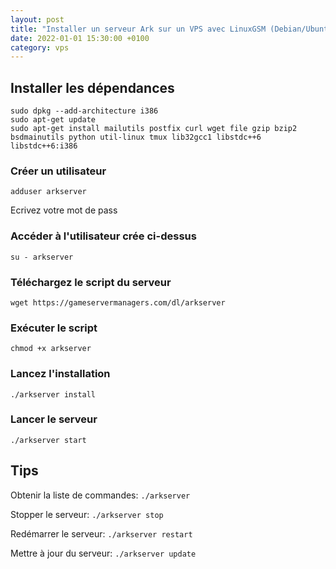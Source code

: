 ```yaml
---
layout: post
title: "Installer un serveur Ark sur un VPS avec LinuxGSM (Debian/Ubuntu)"
date: 2022-01-01 15:30:00 +0100
category: vps
---
```


## Installer les dépendances 
 
```
sudo dpkg --add-architecture i386  
sudo apt-get update  
sudo apt-get install mailutils postfix curl wget file gzip bzip2 bsdmainutils python util-linux tmux lib32gcc1 libstdc++6 libstdc++6:i386
```  
 
### Créer un utilisateur
 
```adduser arkserver```
 
Ecrivez votre mot de pass 
 
 ### Accéder à l'utilisateur crée ci-dessus
 
```su - arkserver```
 
### Téléchargez le script du serveur
 
```wget https://gameservermanagers.com/dl/arkserver```
 
### Exécuter le script
 
```chmod +x arkserver```
 
### Lancez l'installation 
 
```./arkserver install```
 
### Lancer le serveur
 
```./arkserver start```
 
## Tips
 
Obtenir la liste de commandes: `./arkserver`
 
Stopper le serveur: `./arkserver stop`
 
Redémarrer le serveur: `./arkserver restart`
 
Mettre à jour du serveur: `./arkserver update`
 
 
 
